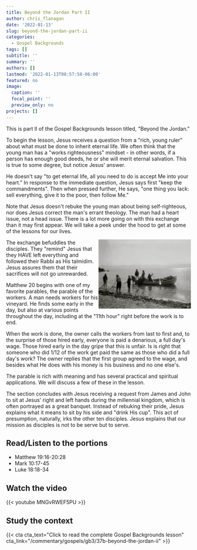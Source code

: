 ```yaml
---
title: Beyond the Jordan Part II
author: chris_flanagan
date: '2022-01-13'
slug: beyond-the-jordan-part-ii
categories:
  - Gospel Backgrounds
tags: []
subtitle: ''
summary: ''
authors: []
lastmod: '2022-01-13T08:57:58-06:00'
featured: no
image:
  caption: ''
  focal_point: ''
  preview_only: no
projects: []
---
```

This is part II of the Gospel Backgrounds lesson titled, "Beyond the Jordan."

To begin the lesson, Jesus receives a question from a "rich, young ruler" about what must be done to inherit eternal life. We often think that the young man has a "works righteousness" mindset - in other words, if a person has enough good deeds, he or she will merit eternal salvation. This is true to some degree, but notice Jesus' answer.  

He doesn't say "to get eternal life, all you need to do is accept Me into your heart." In response to the immediate question, Jesus says first "keep the commandments".  Then when pressed further, He says, "one thing you lack: sell everything, give it to the poor, then follow Me."  

Note that Jesus doesn't rebuke the young man about being self-righteous, nor does Jesus correct the man's errant theology. The man had a heart issue, not a head issue. There is a lot more going on with this exchange than it may first appear.  We will take a peek under the hood to get at some of the lessons for our lives.

<img src="images/mat05686.jpg" alt="" width="50%" style="float:right" />

The exchange befuddles the disciples.  They "remind" Jesus that they HAVE left everything and followed their Rabbi as His talmidim.  Jesus assures them that their sacrifices will not go unrewarded.

Matthew 20 begins with one of my favorite parables, the parable of the workers.  A man needs workers for his vineyard.  He finds some early in the day, but also at various points throughout the day, including at the "11th hour" right before the work is to end. 

When the work is done, the owner calls the workers from last to first and, to the surprise of those hired early, everyone is paid a denarious, a full day's wage.  Those hired early in the day gripe that this is unfair.  Is is right that someone who did 1/12 of the work get paid the same as those who did a full day's work?  The owner replies that the first group agreed to the wage, and besides what He does with his money is his business and no one else's.  

The parable is rich with meaning and has several practical and spiritual applications.  We will discuss a few of these in the lesson.

The section concludes with Jesus receiving a request from James and John to sit at Jesus' right and left hands during the millennial kingdom, which is often portrayed as a great banquet.  Instead of rebuking their pride, Jesus explains what it means to sit by his side and "drink His cup".  This act of presumption, naturally, irks the other ten disciples.  Jesus explains that our mission as disciples is not to be serve but to serve.

## Read/Listen to the portions

<script type="text/javascript">
  window.ESV_CROSSREF_OPTIONS = {
    body_background_color: 'D7E5F0', header_font_size: 10, body_font_size: 14, footer_font_size: 8, body_font_family: 'Times' };</script>
<script src="https://static.esvmedia.org/crossref/crossref.min.js" type="text/javascript"></script> 

* Matthew 19:16-20:28
* Mark 10:17-45
* Luke 18:18-34

## Watch the video

{{< youtube MNGvRWEF5PU >}}

## Study the context

{{< cta cta_text="Click to read the complete Gospel Backgrounds lesson" cta_link="/commentary/gospels/gb3/37b-beyond-the-jordan-ii" >}}
